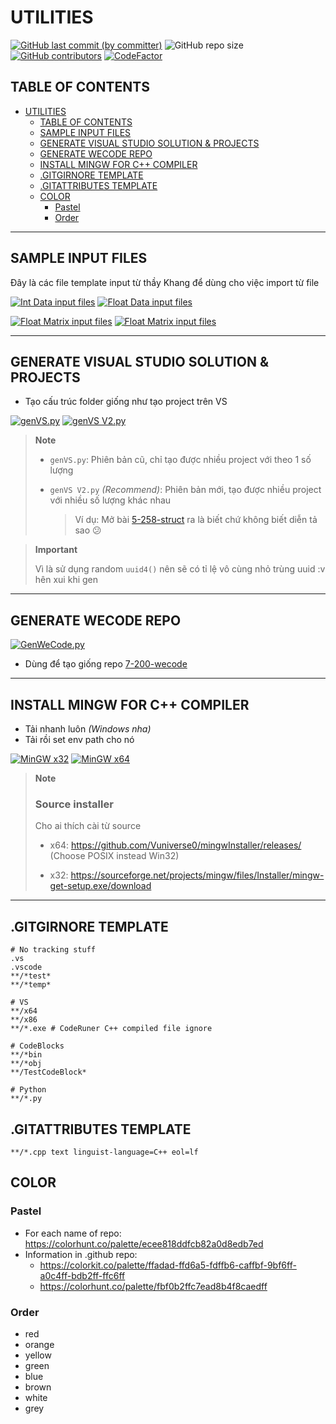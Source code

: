 # UTILITIES

[![GitHub last commit (by committer)](https://img.shields.io/github/last-commit/NMLT-NTTMK-K18/Utilities?style=for-the-badge&color=CAEDFF)](../../../commits/main)
![GitHub repo size](https://img.shields.io/github/repo-size/NMLT-NTTMK-K18/Utilities?style=for-the-badge&color=D8B4F8)
[![GitHub contributors](https://img.shields.io/github/contributors/NMLT-NTTMK-K18/Utilities?style=for-the-badge&color=FBF0B2)](../../../graphs/contributors)
[![CodeFactor](https://img.shields.io/codefactor/grade/github/nmlt-nttmk-k18/Utilities?style=for-the-badge)](https://www.codefactor.io/repository/github/nmlt-nttmk-k18/Utilities)

## TABLE OF CONTENTS

-   [UTILITIES](#utilities)
    -   [TABLE OF CONTENTS](#table-of-contents)
    -   [SAMPLE INPUT FILES](#sample-input-files)
    -   [GENERATE VISUAL STUDIO SOLUTION \& PROJECTS](#generate-visual-studio-solution--projects)
    -   [GENERATE WECODE REPO](#generate-wecode-repo)
    -   [INSTALL MINGW FOR C++ COMPILER](#install-mingw-for-c-compiler)
    -   [.GITGIRNORE TEMPLATE](#gitgirnore-template)
    -   [.GITATTRIBUTES TEMPLATE](#gitattributes-template)
    -   [COLOR](#color)
        -   [Pastel](#pastel)
        -   [Order](#order)

---

## SAMPLE INPUT FILES

Đây là các file template input từ thầy Khang để dùng cho việc import từ file

[![Int Data input files](https://img.shields.io/badge/int_data_inp-download-FF8080?style=for-the-badge)](../../releases/download/INP/INT_DATA_INP.zip)
[![Float Data input files](https://img.shields.io/badge/float_data_inp-download-FFCF96?style=for-the-badge)](../../releases/download/INP/FLOAT_DATA_INP.zip)

[![Float Matrix input files](https://img.shields.io/badge/float_matrix_inp-download-F6FDC3?style=for-the-badge)](../../releases/download/INP/FLOAT_MATRIX_DATA_INP.zip)
[![Float Matrix input files](https://img.shields.io/badge/float_matrix_inp-download-CDFAD5?style=for-the-badge)](../../releases/download/INP/FLOAT_MATRIX_DATA_INP.zip)

---

## GENERATE VISUAL STUDIO SOLUTION & PROJECTS

-   Tạo cấu trúc folder giống như tạo project trên VS

[![genVS.py](https://img.shields.io/badge/gen_VS-click_&_save-D2E0FB?style=for-the-badge&logo=visual-studio)](../../raw/main/Generate%20VS%20Solution%20%26%20Projects/genVS.py)
[![genVS V2.py](https://img.shields.io/badge/gen_VS_v2-click_&_save-D7E5CA?style=for-the-badge&logo=visual-studio)](../../raw/main/Generate%20VS%20Solution%20%26%20Projects/genVS_v2.py)

> **Note**
>
> -   `genVS.py`: Phiên bản cũ, chỉ tạo được nhiều project với theo 1 số lượng
>
> -   `genVS V2.py` _(Recommend)_: Phiên bản mới, tạo được nhiều project với nhiều số lượng khác nhau
>
>     > Ví dụ: Mở bài [5-258-struct](../5-258-struct) ra là biết chứ không biết diễn tả sao 😕

> **Important**
>
> Vì là sử dụng random `uuid4()` nên sẽ có tỉ lệ vô cùng nhỏ trùng uuid :v hên xui khi gen

---

## GENERATE WECODE REPO

[![GenWeCode.py](https://img.shields.io/badge/gen_wecode-click_&_save-D2E0FB?style=for-the-badge&logo)](../../raw/main/200-wecode%20Generate/GenWeCode.py)

-   Dùng để tạo giống repo [7-200-wecode](../7-200-wecode/)

---

## INSTALL MINGW FOR C++ COMPILER

-   Tải nhanh luôn _(Windows nha)_
-   Tải rồi set env path cho nó

[![MinGW x32](https://img.shields.io/badge/MinGW_x32-download-D2E0FB?style=for-the-badge)](../../releases/download/MinGW/MinGW.x32.zip)
[![MinGW x64](https://img.shields.io/badge/MinGW_x64-download-D7E5CA?style=for-the-badge)](../../releases/download/MinGW/MinGW.x64.zip)

> **Note**
>
> ### Source installer
>
> Cho ai thích cài từ source
>
> -   x64: https://github.com/Vuniverse0/mingwInstaller/releases/ (Choose POSIX instead Win32)
>
> -   x32: https://sourceforge.net/projects/mingw/files/Installer/mingw-get-setup.exe/download

---

## .GITGIRNORE TEMPLATE

```.gitignore
# No tracking stuff
.vs
.vscode
**/*test*
**/*temp*

# VS
**/x64
**/x86
**/*.exe # CodeRuner C++ compiled file ignore

# CodeBlocks
**/*bin
**/*obj
**/TestCodeBlock*

# Python
**/*.py
```

## .GITATTRIBUTES TEMPLATE

```.gitignore
**/*.cpp text linguist-language=C++ eol=lf
```

<!-- Để .gitignore cho nó lên màu render markdown cho đẹp :v-->

## COLOR

### Pastel

-   For each name of repo: https://colorhunt.co/palette/ecee818ddfcb82a0d8edb7ed
-   Information in .github repo:
    -   https://colorkit.co/palette/ffadad-ffd6a5-fdffb6-caffbf-9bf6ff-a0c4ff-bdb2ff-ffc6ff
    -   https://colorhunt.co/palette/fbf0b2ffc7ead8b4f8caedff

### Order

-   red
-   orange
-   yellow
-   green
-   blue
-   brown
-   white
-   grey
